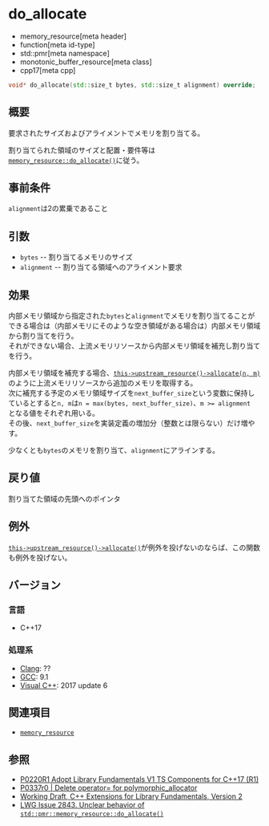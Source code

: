 # do_allocate
* memory_resource[meta header]
* function[meta id-type]
* std::pmr[meta namespace]
* monotonic_buffer_resource[meta class]
* cpp17[meta cpp]

```cpp
void* do_allocate(std::size_t bytes, std::size_t alignment) override;
```

## 概要
要求されたサイズおよびアライメントでメモリを割り当てる。

割り当てられた領域のサイズと配置・要件等は[`memory_resource::do_allocate()`](/reference/memory_resource/memory_resource/do_allocate.md)に従う。

## 事前条件
`alignment`は2の累乗であること

## 引数

- `bytes` -- 割り当てるメモリのサイズ
- `alignment` -- 割り当てる領域へのアライメント要求

## 効果
内部メモリ領域から指定された`bytes`と`alignment`でメモリを割り当てることができる場合は（内部メモリにそのような空き領域がある場合は）内部メモリ領域から割り当てを行う。  
それができない場合、上流メモリリソースから内部メモリ領域を補充し割り当てを行う。

内部メモリ領域を補充する場合、[`this->upstream_resource()`](upstream_resource.md)[`->allocate(n, m)`](/reference/memory_resource/memory_resource/allocate.md)のように上流メモリリソースから追加のメモリを取得する。  
次に補充する予定のメモリ領域サイズを`next_buffer_size`という変数に保持しているとすると`n, m`は`n = max(bytes, next_buffer_size)`、`m >= alignment `となる値をそれぞれ用いる。  
その後、`next_buffer_size`を実装定義の増加分（整数とは限らない）だけ増やす。

少なくとも`bytes`のメモリを割り当て、`alignment`にアラインする。

## 戻り値
割り当てた領域の先頭へのポインタ

## 例外
[`this->upstream_resource()`](upstream_resource.md)[`->allocate()`](/reference/memory_resource/memory_resource/allocate.md)が例外を投げないのならば、この関数も例外を投げない。

## バージョン
### 言語
- C++17

### 処理系
- [Clang](/implementation.md#clang): ??
- [GCC](/implementation.md#gcc): 9.1
- [Visual C++](/implementation.md#visual_cpp): 2017 update 6

## 関連項目
- [`memory_resource`](/reference/memory_resource/memory_resource.md)

## 参照
- [P0220R1 Adopt Library Fundamentals V1 TS Components for C++17 (R1)](http://www.open-std.org/jtc1/sc22/wg21/docs/papers/2016/p0220r1.html)
- [P0337r0 | Delete operator= for polymorphic_allocator](http://www.open-std.org/jtc1/sc22/wg21/docs/papers/2016/p0337r0.html)
- [Working Draft, C++ Extensions for Library Fundamentals, Version 2](http://www.open-std.org/jtc1/sc22/wg21/docs/papers/2015/n4562.html#memory.resource.synop)
- [LWG Issue 2843. Unclear behavior of `std::pmr::memory_resource::do_allocate()`](https://wg21.cmeerw.net/lwg/issue2843)
